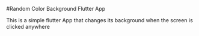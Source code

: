 #Random Color Background Flutter App

This is a simple flutter App that changes its background when the screen is clicked anywhere

